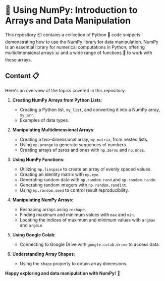 # 🧮 Using NumPy: Introduction to Arrays and Data Manipulation

This repository 📦 contains a collection of Python 🐍 code snippets demonstrating how to use the NumPy library for data manipulation. NumPy is an essential library for numerical computations in Python, offering multidimensional arrays 📊 and a wide range of functions 🧬 to work with these arrays.

## Content 📋

Here's an overview of the topics covered in this repository:

1. **Creating NumPy Arrays from Python Lists**:
    - Creating a Python list, `my_list`, and converting it into a NumPy array, `my_arr`.
    - Examples of data types.

2. **Manipulating Multidimensional Arrays**:
    - Creating a two-dimensional array, `my_matrix`, from nested lists.
    - Using `np.arange` to generate sequences of numbers.
    - Creating arrays of zeros and ones with `np.zeros` and `np.ones`.

3. **Using NumPy Functions**:
    - Utilizing `np.linspace` to create an array of evenly spaced values.
    - Creating an identity matrix with `np.eye`.
    - Generating random data with `np.random.rand` and `np.random.randn`.
    - Generating random integers with `np.random.randint`.
    - Using `np.random.seed` to control result reproducibility.

4. **Manipulating NumPy Arrays**:
    - Reshaping arrays using `reshape`.
    - Finding maximum and minimum values with `max` and `min`.
    - Locating the indices of maximum and minimum values with `argmax` and `argmin`.

5. **Using Google Colab**:
    - Connecting to Google Drive with `google.colab.drive` to access data.

6. **Understanding Array Shapes**:
    - Using the `shape` property to obtain array dimensions.

**Happy exploring and data manipulation with NumPy!** 🚀
